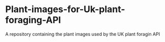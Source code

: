# Plant-images-for-Uk-plant-foraging-API

A repository containing the plant images used by the UK plant foragin API
